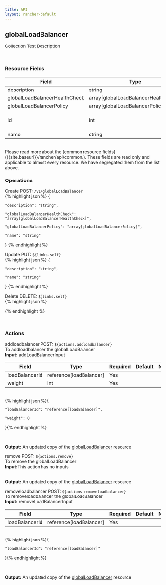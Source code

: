 ```yaml
---
title: API
layout: rancher-default
---
```


## globalLoadBalancer

Collection Test Description

​
### Resource Fields

Field | Type | Create | Update | Default | Notes
---|---|---|---|---|---
description | string | Optional | Yes | - | 
globalLoadBalancerHealthCheck | array[globalLoadBalancerHealthCheck] | Optional | - | - | 
globalLoadBalancerPolicy | array[globalLoadBalancerPolicy] | Optional | - | - | 
id | int | - | - | - | The unique identifier for the globalLoadBalancer
name | string | Optional | Yes | - | 

<br>
Please read more about the [common resource fields]({{site.baseurl}}/rancher/api/common/). 
These fields are read only and applicable to almost every resource. We have segregated them from the list above.
​

### Operations



<span class="action">
<span class="header">
Create
<span class="headerright">POST:  <code>/v1/globalLoadBalancer</code></span>
</span>
<div class="action-contents">
{% highlight json %} 
{

	"description": "string",

	"globalLoadBalancerHealthCheck": "array[globalLoadBalancerHealthCheck]",

	"globalLoadBalancerPolicy": "array[globalLoadBalancerPolicy]",

	"name": "string"

} 
{% endhighlight %}
</div>
</span>













<span class="action">
<span class="header">
Update
<span class="headerright">PUT:  <code>${links.self}</code></span>
</span>
<div class="action-contents">
{% highlight json %} 
{

	"description": "string",

	"name": "string"

} 
{% endhighlight %}
</div>
</span>







<span class="action">
<span class="header">
Delete
<span class="headerright">DELETE:  <code>${links.self}</code></span>
</span>
<div class="action-contents">
{% highlight json %} 
 
{% endhighlight %}
</div>
</span>






​
### Actions

<span class="action">
<span class="header">
addloadbalancer
<span class="headerright">POST:  <code>${actions.addloadbalancer}</code></span>
</span>
<div class="action-contents">
To addloadbalancer the globalLoadBalancer
<br>

<span class="input">
<strong>Input:</strong>​​​ addLoadBalancerInput


Field | Type | Required | Default | Notes
---|---|---|---|---
loadBalancerId | reference[loadBalancer] | Yes | <no value> | 
weight | int | Yes | <no value> | 


<br>
{% highlight json %}{

	"loadBalancerId": "reference[loadBalancer]",

	"weight": 0

}{% endhighlight %}

<br>
</span>

<span class="output"><strong>Output:</strong> An updated copy of the <a href="/rancher/api/api-resources/globalLoadBalancer/">globalLoadBalancer</a> resource
</span>
</div>
</span>
</span>
</span>

<span class="action">
<span class="header">
remove
<span class="headerright">POST:  <code>${actions.remove}</code></span>
</span>
<div class="action-contents">
To remove the globalLoadBalancer
<br>

<span class="input">
<strong>Input:</strong>This action has no inputs
<br>

<br>
</span>

<span class="output"><strong>Output:</strong> An updated copy of the <a href="/rancher/api/api-resources/globalLoadBalancer/">globalLoadBalancer</a> resource
</span>
</div>
</span>
</span>
</span>

<span class="action">
<span class="header">
removeloadbalancer
<span class="headerright">POST:  <code>${actions.removeloadbalancer}</code></span>
</span>
<div class="action-contents">
To removeloadbalancer the globalLoadBalancer
<br>

<span class="input">
<strong>Input:</strong>​​​ removeLoadBalancerInput


Field | Type | Required | Default | Notes
---|---|---|---|---
loadBalancerId | reference[loadBalancer] | Yes | <no value> | 


<br>
{% highlight json %}{

	"loadBalancerId": "reference[loadBalancer]"

}{% endhighlight %}

<br>
</span>

<span class="output"><strong>Output:</strong> An updated copy of the <a href="/rancher/api/api-resources/globalLoadBalancer/">globalLoadBalancer</a> resource
</span>
</div>
</span>
</span>
</span>

